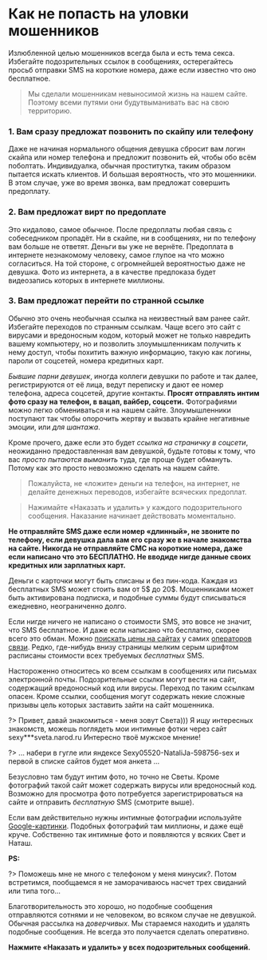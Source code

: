 # Как не попасть на уловки мошенников

Излюбленной целью мошенников всегда была и есть тема секса. Избегайте подозрительных ссылок в сообщениях, остерегайтесь просьб отправки SMS на короткие номера, даже если известно что оно бесплатное.

> Мы сделали мошенникам невыносимой жизнь на нашем сайте. Поэтому всеми путями они будутвыманивать вас на свою территорию. 

### 1. Вам сразу предложат позвонить по скайпу или телефону

Даже не начиная нормального общения девушка сбросит вам логин скайпа или номер телефона и предложит позвонить ей, чтобы обо всём поболтать. Индивидуалка, обычная проститутка, таким образом пытается искать клиентов. И большая вероятность, что это мошенники. В этом случае, уже во время звонка, вам предложат совершить предоплату.

### 2. Вам предложат вирт по предоплате 

Это кидалово, самое обычное. После предоплаты любая связь с собеседником пропадёт. Ни в скайпе, ни в сообщениях, ни по телефону вам больше не ответят. Деньги вы уже не вернёте. Предоплата в интернете незнакомому человеку, самое глупое на что можно согласиться. На той стороне, с огромнейшей вероятностью даже не девушка. Фото из интернета, а в качестве предпоказа будет видеозапись которых в интернете миллионы.

### 3. Вам предложат перейти по странной ссылке

Обычно это очень необычная ссылка на неизвестный вам ранее сайт. Избегайте переходов по странным ссылкам. Чаще всего это сайт с вирусами и вредоносным кодом, который может не только навредить вашему компьютеру, но и позволить злоумышленникам получить к нему доступ, чтобы похитить важную информацию, такую как логины, пароли от соцсетей, номера кредитных карт.

_Бывшие парни девушек_, иногда коллеги девушки по работе и так далее, регистрируются от её лица, ведут переписку и дают ее номер телефона, адреса соцсетей, другие контакты. **Просят отправлять интим фото сразу на телефон, в вацап, вайбер, соцсети.** Фотографиями можно легко обмениваться и на нашем сайте. Злоумышленники поступают так чтобы опорочить жертву и вызвать крайне негативные эмоции, или _для шантажа_.

Кроме прочего, даже если это будет _ссылка на страничку в соцсети_, неожиданно предоставленная вам девушкой, будьте готовы к тому, что вас _просто пытаются выманить_ туда, где проще будет обмануть. Потому как это просто невозможно сделать на нашем сайте.

> Пожалуйста, не «ложите» деньги на телефон, на интернет, не делайте денежных переводов, избегайте всяческих предоплат.

> Нажимайте «Наказать и удалить» у каждого подозрительного сообщения. Наказание начинает действовать моментально.

**Не отправляйте SMS даже если номер «длинный», не звоните по телефону, если девушка дала вам его сразу же в начале знакомства на сайте. Никогда не отправляйте СМС на короткие номера, даже если написано что это БЕСПЛАТНО. Не вводиде нигде данные своих кредитных или зарплатных карт.** 

Деньги с карточки могут быть списаны и без пин-кода. Каждая из бесплатных SMS может стоить вам от 5$ до 20$. Мошенниками может быть активирована подписка, и подобные суммы будут списываться ежедневно, неограниченно долго.

Если нигде ничего не написано о стоимости SMS, это вовсе не значит, что SMS бесплатное. И даже если написано что бесплатно, скорее всего это обман. Можно [поискать цены на сайтах](http://www.google.ru/search?q=цены+смс+на+короткие+номера) у самих [операторов связи](http://www.mts.ru/entertainment/short_voice/). Редко, где-нибудь внизу страницы мелким серым шрифтом расписаны стоимости всех требуемых _бесплатных_ SMS.  

Настороженно относитесь ко всем ссылкам в сообщениях или письмах электронной почты. Подозрительные ссылки могут вести на сайт, содержащий вредоносный код или вирусы. Переход по таким ссылкам опасен. Кроме ссылки, сообщения могут содержать некие сложные призывы цель которых заставить зайти на сайт мошенника. 

?> Привет, давай знакомиться - меня зовут Света))) Я ищу интересных знакомств, можешь поглядеть мои интимные фотки через сайт sexy***sveta.narod.ru  Интересно твоё мужское мнение! 

?> ... набери в гугле или яндексе Sexy05520-NataliJa-598756-sex и первой в списке сайтов будет моя анкета ...

Безусловно там будут интим фото, но точно не Светы. Кроме фотографий такой сайт может содержать вирусы или вредоносный код. Возможно для просмотра фото потребуется зарегистрироваться на сайте и отправить _бесплатную_ SMS (смотрите выше).

Если вам действительно нужны интимные фотографии используйте [Google-картинки](http://www.google.ru/imghp?hl=ru&tab=ii). Подобных фотографий там миллионы, и даже ещё круче. Собственно так интимные фото и появляются у всяких Свет и Наташ.

**PS:**

?> Поможешь мне не много с телефоном у меня минусик?. Потом встретимся, пообщаемся я не заморачиваюсь насчет трех свиданий или типа того...

Благотворительность это хорошо, но подобные сообщения отправляются сотнями и не человеком, во всяком случае не девушкой. Обычная рассылка на _доверчивых_. Мы стараемся находить и удалять подобные сообщения. Не всегда это получается сделать оперативно.

**Нажмите «Наказать и удалить» у всех подозрительных сообщений.**


